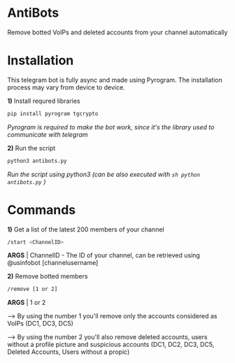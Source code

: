 # AntiBots
Remove botted VoIPs and deleted accounts from your channel automatically

# Installation
This telegram bot is fully async and made using Pyrogram. The installation process may vary from device to device.

**1)** Install requred libraries
```sh
pip install pyrogram tgcrypto
```
_Pyrogram is required to make the bot work, since it's the library used to communicate with telegram_

**2)** Run the script

```sh
python3 antibots.py
```
_Run the script using python3 (can be also executed with ```sh python antibots.py``` )_

# Commands

**1)** Get a list of the latest 200 members of your channel
```sh
/start <ChannelID>
```  
**ARGS** | ChannelID - The ID of your channel, can be retrieved using @usinfobot [channelusername]

**2)** Remove botted members
```sh
/remove [1 or 2]
```  
**ARGS** | 1 or 2
   
   --> By using the number 1 you'll remove only the accounts considered as VoIPs (DC1, DC3, DC5)
   
   --> By using the number 2 you'll also remove deleted accounts, users without a profile picture and suspicious accounts (DC1, DC2, DC3, DC5, Deleted Accounts, Users without a propic)

